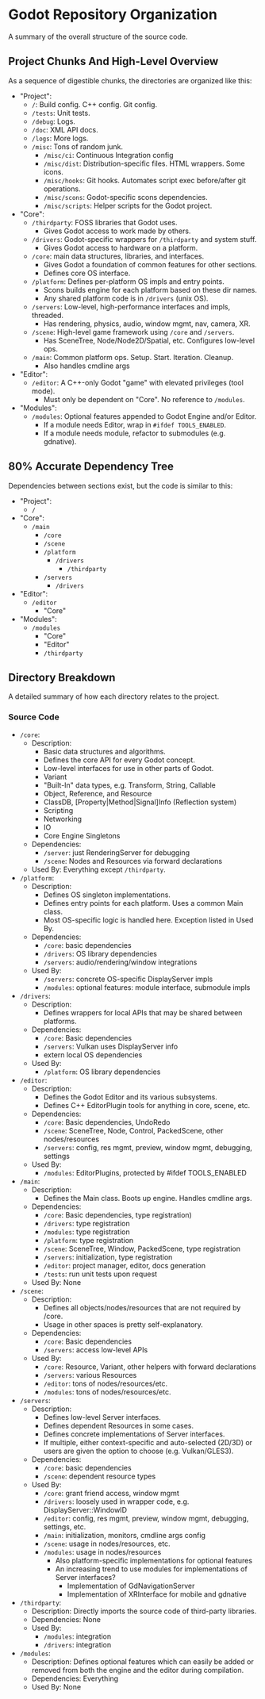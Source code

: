 # Godot Repository Organization

A summary of the overall structure of the source code.

## Project Chunks And High-Level Overview

As a sequence of digestible chunks, the directories are organized like this:

- "Project":
    - `/`: Build config. C++ config. Git config.
    - `/tests`: Unit tests.
    - `/debug`: Logs.
    - `/doc`: XML API docs.
    - `/logs`: More logs.
    - `/misc`: Tons of random junk.
        - `/misc/ci`: Continuous Integration config
        - `/misc/dist`: Distribution-specific files. HTML wrappers. Some icons.
        - `/misc/hooks`: Git hooks. Automates script exec before/after git operations.
        - `/misc/scons`: Godot-specific scons dependencies.
        - `/misc/scripts`: Helper scripts for the Godot project.
- "Core":
    - `/thirdparty`: FOSS libraries that Godot uses.
        - Gives Godot access to work made by others.
    - `/drivers`: Godot-specific wrappers for `/thirdparty` and system stuff.
        - Gives Godot access to hardware on a platform.
    - `/core`: main data structures, libraries, and interfaces.
        - Gives Godot a foundation of common features for other sections.
        - Defines core OS interface.
    - `/platform`: Defines per-platform OS impls and entry points.
        - Scons builds engine for each platform based on these dir names.
        - Any shared platform code is in `/drivers` (unix OS).
    - `/servers`: Low-level, high-performance interfaces and impls, threaded.
        - Has rendering, physics, audio, window mgmt, nav, camera, XR.
    - `/scene`: High-level game framework using `/core` and `/servers`.
        - Has SceneTree, Node/Node2D/Spatial, etc. Configures low-level ops.
    - `/main`: Common platform ops. Setup. Start. Iteration. Cleanup.
        - Also handles cmdline args
- "Editor":
    - `/editor`: A C++-only Godot "game" with elevated privileges (tool mode).
        - Must only be dependent on "Core". No reference to `/modules`.
- "Modules":
    - `/modules`: Optional features appended to Godot Engine and/or Editor.
        - If a module needs Editor, wrap in `#ifdef TOOLS_ENABLED`.
        - If a module needs module, refactor to submodules (e.g. gdnative).

## 80% Accurate Dependency Tree

Dependencies between sections exist, but the code is similar to this:

- "Project":
    - `/`
- "Core":
    - `/main`
        - `/core`
        - `/scene`
        - `/platform`
            - `/drivers`
                - `/thirdparty`
        - `/servers`
            - `/drivers`
- "Editor":
    - `/editor`
        - "Core"
- "Modules":
    - `/modules`
        - "Core"
        - "Editor"
        - `/thirdparty`

## Directory Breakdown

A detailed summary of how each directory relates to the project.

### Source Code

- `/core`:
    - Description:
        - Basic data structures and algorithms.
        - Defines the core API for every Godot concept.
        - Low-level interfaces for use in other parts of Godot.
        - Variant
        - "Built-In" data types, e.g. Transform, String, Callable
        - Object, Reference, and Resource
        - ClassDB, [Property|Method|Signal]Info (Reflection system)
        - Scripting
        - Networking
        - IO
        - Core Engine Singletons
    - Dependencies:
        - `/server`: just RenderingServer for debugging
        - `/scene`: Nodes and Resources via forward declarations
    - Used By:
        Everything except `/thirdparty`.
- `/platform`:
    - Description:
        - Defines OS singleton implementations.
        - Defines entry points for each platform. Uses a common Main class.
        - Most OS-specific logic is handled here. Exception listed in Used By.
    - Dependencies:
        - `/core`: basic dependencies
        - `/drivers`: OS library dependencies
        - `/servers`: audio/rendering/window integrations
    - Used By:
        - `/servers`: concrete OS-specific DisplayServer impls
        - `/modules`: optional features: module interface, submodule impls
- `/drivers`:
    - Description:
        - Defines wrappers for local APIs that may be shared between platforms.
    - Dependencies:
        - `/core`: Basic dependencies
        - `/servers`: Vulkan uses DisplayServer info
        - extern local OS dependencies
    - Used By:
        - `/platform`: OS library dependencies
- `/editor`:
    - Description:
        - Defines the Godot Editor and its various subsystems.
        - Defines C++ EditorPlugin tools for anything in core, scene, etc.
    - Dependencies:
        - `/core`: Basic dependencies, UndoRedo
        - `/scene`: SceneTree, Node, Control, PackedScene, other nodes/resources
        - `/servers`: config, res mgmt, preview, window mgmt, debugging, settings
    - Used By:
        - `/modules`: EditorPlugins, protected by #ifdef TOOLS_ENABLED
- `/main`:
    - Description:
        - Defines the Main class. Boots up engine. Handles cmdline args.
    - Dependencies:
        - `/core`: Basic dependencies, type registration)
        - `/drivers`: type registration
        - `/modules`: type registration
        - `/platform`: type registration
        - `/scene`: SceneTree, Window, PackedScene, type registration
        - `/servers`: initialization, type registration
        - `/editor`: project manager, editor, docs generation
        - `/tests`: run unit tests upon request
    - Used By:
        None
- `/scene`:
    - Description:
        - Defines all objects/nodes/resources that are not required by /core.
        - Usage in other spaces is pretty self-explanatory.
    - Dependencies:
        - `/core`: Basic dependencies
        - `/servers`: access low-level APIs
    - Used By:
        - `/core`: Resource, Variant, other helpers with forward declarations
        - `/servers`: various Resources
        - `/editor`: tons of nodes/resources/etc.
        - `/modules`: tons of nodes/resources/etc.
- `/servers`:
    - Description:
        - Defines low-level Server interfaces.
        - Defines dependent Resources in some cases.
        - Defines concrete implementations of Server interfaces.
        - If multiple, either context-specific and auto-selected (2D/3D) or users are given the option to choose (e.g. Vulkan/GLES3).
    - Dependencies:
        - `/core`: basic dependencies
        - `/scene`: dependent resource types
    - Used By:
        - `/core`: grant friend access, window mgmt
        - `/drivers`: loosely used in wrapper code, e.g. DisplayServer::WindowID
        - `/editor`: config, res mgmt, preview, window mgmt, debugging, settings, etc.
        - `/main`: initialization, monitors, cmdline args config
        - `/scene`: usage in nodes/resources, etc.
        - `/modules`: usage in nodes/resources
            - Also platform-specific implementations for optional features
            - An increasing trend to use modules for implementations of Server
              interfaces?
                - Implementation of GdNavigationServer
                - Implementation of XRInterface for mobile and gdnative
- `/thirdparty`:
    - Description:
        Directly imports the source code of third-party libraries.
    - Dependencies:
        None
    - Used By:
        - `/modules`: integration
        - `/drivers`: integration
- `/modules`:
    - Description:
        Defines optional features which can easily be added or removed from
        both the engine and the editor during compilation.
    - Dependencies:
        Everything
    - Used By:
        None